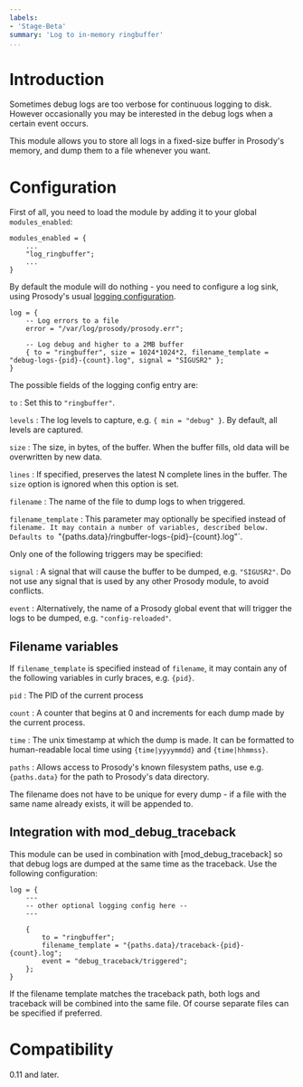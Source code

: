 ```yaml
---
labels:
- 'Stage-Beta'
summary: 'Log to in-memory ringbuffer'
...
```


Introduction
============

Sometimes debug logs are too verbose for continuous logging to disk. However
occasionally you may be interested in the debug logs when a certain event occurs.

This module allows you to store all logs in a fixed-size buffer in Prosody's memory,
and dump them to a file whenever you want.

# Configuration

First of all, you need to load the module by adding it to your global `modules_enabled`:

``` {.lua}
modules_enabled = {
    ...
    "log_ringbuffer";
    ...
}
```

By default the module will do nothing - you need to configure a log sink, using Prosody's
usual [logging configuration](https://prosody.im/doc/advanced_logging).

``` {.lua}
log = {
    -- Log errors to a file
    error = "/var/log/prosody/prosody.err";

    -- Log debug and higher to a 2MB buffer
    { to = "ringbuffer", size = 1024*1024*2, filename_template = "debug-logs-{pid}-{count}.log", signal = "SIGUSR2" };
}
```

The possible fields of the logging config entry are:

`to`
:   Set this to `"ringbuffer"`.

`levels`
:   The log levels to capture, e.g. `{ min = "debug" }`. By default, all levels are captured.

`size`
:   The size, in bytes, of the buffer. When the buffer fills,
    old data will be overwritten by new data.

`lines`
:   If specified, preserves the latest N complete lines in the
    buffer. The `size` option is ignored when this option is set.

`filename`
:   The name of the file to dump logs to when triggered.

`filename_template`
:   This parameter may optionally be specified instead of `filename. It
    may contain a number of variables, described below. Defaults to
    `"{paths.data}/ringbuffer-logs-{pid}-{count}.log"`.

Only one of the following triggers may be specified:

`signal`
:   A signal that will cause the buffer to be dumped, e.g. `"SIGUSR2"`.
    Do not use any signal that is used by any other Prosody module, to
    avoid conflicts.

`event`
:   Alternatively, the name of a Prosody global event that will trigger
    the logs to be dumped, e.g. `"config-reloaded"`.

## Filename variables

If `filename_template` is specified instead of `filename`, it may contain
any of the following variables in curly braces, e.g. `{pid}`.

`pid`
:   The PID of the current process

`count`
:   A counter that begins at 0 and increments for each dump made by
    the current process.

`time`
:   The unix timestamp at which the dump is made. It can be formatted
    to human-readable local time using `{time|yyyymmdd}` and `{time|hhmmss}`.

`paths`
:   Allows access to Prosody's known filesystem paths, use e.g. `{paths.data}`
    for the path to Prosody's data directory.

The filename does not have to be unique for every dump - if a file with the same
name already exists, it will be appended to.

## Integration with mod_debug_traceback

This module can be used in combination with [mod_debug_traceback] so that debug
logs are dumped at the same time as the traceback. Use the following configuration:

``` {.lua}
log = {
	---
	-- other optional logging config here --
	---

	{
		to = "ringbuffer";
		filename_template = "{paths.data}/traceback-{pid}-{count}.log";
		event = "debug_traceback/triggered";
	};
}
```

If the filename template matches the traceback path, both logs and traceback will
be combined into the same file. Of course separate files can be specified if preferred.

# Compatibility

0.11 and later.
